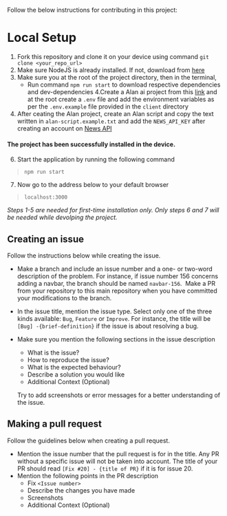 Follow the below instructions for contributing in this project:

# Local Setup
1. Fork this repository and clone it on your device using command `git clone <your_repo_url>`
2. Make sure NodeJS is already installed. If not, download from [here](https://nodejs.org/en/download/)
3. Make sure you at the root of the project directory, then in the terminal, 
    * Run command `npm run start` to download respective dependencies and dev-dependencies
4.Create a Alan ai project from this [link](https://alan.app/) and at the root create a `.env` file and add the environment variables as per the `.env.example` file provided in the `client` directory 
5. After ceating the Alan project, create an Alan script and copy the text written in `alan-script.example.txt` and add the `NEWS_API_KEY` after creating an account on [News API](https://newsapi.org/)

#### The project has been successfully installed in the device.
6. Start the application by running the following command
> ``` npm run start ```
7. Now go to the address below to your default browser
> ```localhost:3000```

*Steps 1-5 are needed for first-time installation only. Only steps 6 and 7 will be needed while devolping the project.*


## Creating an issue

Follow the instructions below while creating the issue.

- Make a branch and include an issue number and a one- or two-word description of the problem. For instance, if issue number 156 concerns adding a navbar, the branch should be named `navbar-156`.  Make a PR from your repository to this main repository when you have committed your modifications to the branch.
- In the issue title, mention the issue type. Select only one of the three kinds available: `Bug`, `Feature` or `Improve`. For instance, the title will be `[Bug] -{brief-definition}` if the issue is about resolving a bug.
- Make sure you mention the following sections in the issue description
  - What is the issue?
  - How to reproduce the issue?
  - What is the expected behaviour?
  - Describe a solution you would like
  - Additional Context (Optional)

  Try to add screenshots or error messages for a better understanding of the issue.


## Making a pull request

Follow the guidelines below when creating a pull request.
- Mention the issue number that the pull request is for in the title. Any PR without a specific issue will not be taken into account. The title of your PR should read `[Fix #20] - {title of PR}` if it is for issue 20.
- Mention the following points in the PR description
  - Fix `<Issue number>`
  - Describe the changes you have made
  - Screenshots
  - Additional Context (Optional)